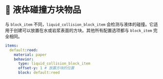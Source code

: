 # 🌊 液体碰撞方块物品

与 `block_item` 不同，`liquid_collision_block_item` 会检测与液体的碰撞。它适用于创建可以放置在水或岩浆表面的方块。其他所有配置选项都与 `block_item` 完全相同。

```yaml
items:
  default:reed:
    material: paper
    behavior:
      type: liquid_collision_block_item
      offset-y: 1 # 放置方块的位置
      block: default:reed
```
